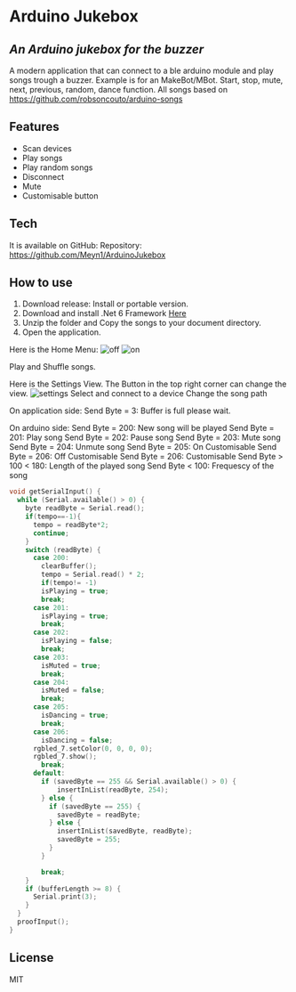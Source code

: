 ﻿# Arduino Jukebox
## _An Arduino jukebox for the buzzer_

A modern application that can connect to a ble arduino module and play songs trough a buzzer.
Example is for an MakeBot/MBot. Start, stop, mute, next, previous, random, dance function.
All songs based on https://github.com/robsoncouto/arduino-songs


## Features
- Scan devices 
- Play songs
- Play random songs
- Disconnect
- Mute
- Customisable button

## Tech
It is available on GitHub:
Repository: https://github.com/Meyn1/ArduinoJukebox

## How to use

1. Download release: Install or portable version.
2. Download and install .Net 6 Framework [Here](https://dotnet.microsoft.com/en-us/download/dotnet/6.0)
3. Unzip the folder and Copy the songs to your document directory.
4. Open the application.

Here is the Home Menu:
![off](https://user-images.githubusercontent.com/70847870/210411190-4f1ddb70-4357-4003-b413-37e12512288c.png)
![on](https://user-images.githubusercontent.com/70847870/210411558-14107b51-67f5-429b-99ec-3bb05f78641b.png)

Play and Shuffle songs.


Here is the Settings View. The Button in the top right corner can change the view.
![settings](https://user-images.githubusercontent.com/70847870/210412074-cd1280ed-2379-430c-99e2-d136dc152f8d.png)
Select and connect to a device
Change the song path

On application side:
Send Byte = 3: Buffer is full please wait.

On arduino side:
Send Byte = 200: New song will be played
Send Byte = 201: Play song
Send Byte = 202: Pause song
Send Byte = 203: Mute song
Send Byte = 204: Unmute song
Send Byte = 205: On Customisable
Send Byte = 206: Off Customisable
Send Byte = 206: Customisable
Send Byte > 100 < 180: Length of the played song
Send Byte < 100: Frequescy of the song

```c++
void getSerialInput() {
  while (Serial.available() > 0) {
    byte readByte = Serial.read();
    if(tempo==-1){
      tempo = readByte*2;
      continue;
    }
    switch (readByte) {
      case 200:
        clearBuffer();
        tempo = Serial.read() * 2;
        if(tempo!= -1)
        isPlaying = true;
        break;
      case 201:
        isPlaying = true;
        break;
      case 202:
        isPlaying = false;
        break;
      case 203:
        isMuted = true;
        break;
      case 204:
        isMuted = false;
        break;
      case 205:
        isDancing = true;
        break;
      case 206:
        isDancing = false;
      rgbled_7.setColor(0, 0, 0, 0);
      rgbled_7.show();
        break;
      default:
        if (savedByte == 255 && Serial.available() > 0) {
            insertInList(readByte, 254);
        } else {
          if (savedByte == 255) {
            savedByte = readByte;
          } else {
            insertInList(savedByte, readByte);
            savedByte = 255;
          }
        }

        break;
    }
    if (bufferLength >= 8) {
      Serial.print(3);
    }
  }
  proofInput();
}
```
## License

MIT
